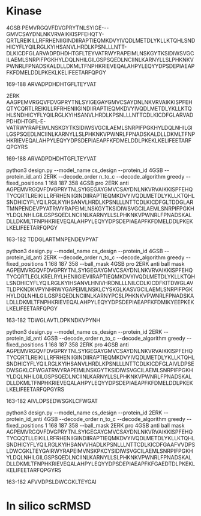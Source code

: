 # Kinase

4GSB
PEMVRGQVFDVGPRYTNLSYIGE---GMVCSAYDNLNKVRVAIKKISPFEHQTY-QRTLREIKILLRFRHENIIGINDIIRAPTIEQMKDVYIVQDLMETDLYKLLKTQHLSNDHICYFLYQILRGLKYIHSANVLHRDLKPSNLLLNTT-DLKICDFGLARVADPDHDHTGFLTEYVATRWYRAPEIMLNSKGYTKSIDIWSVGCILAEMLSNRPIFPGKHYLDQLNHILGILGSPSQEDLNCIINLKARNYLLSLPHKNKVPWNRLFPNADSKALDLLDKMLTFNPHKRIEVEQALAHPYLEQYYDPSDEPIAEAPFKFDMELDDLPKEKLKELIFEETARFQPGY

169-188
ARVADPDHDHTGFLTEYVAT

2ERK
AAGPEMVRGQVFDVGPRYTNLSYIGEGAYGMVCSAYDNLNKVRVAIKKISPFEHQTYCQRTLREIKILLRFRHENIIGINDIIRAPTIEQMKDVYIVQDLMETDLYKLLKTQHLSNDHICYFLYQILRGLKYIHSANVLHRDLKPSNLLLNTTCDLKICDFGLARVADPDHDHTGFL-E-VATRWYRAPEIMLNSKGYTKSIDIWSVGCILAEMLSNRPIFPGKHYLDQLNHILGILGSPSQEDLNCIINLKARNYLLSLPHKNKVPWNRLFPNADSKALDLLDKMLTFNPHKRIEVEQALAHPYLEQYYDPSDEPIAEAPFKFDMELDDLPKEKLKELIFEETARFQPGYRS

169-188
ARVADPDHDHTGFLTEYVAT

python3 design.py --model_name cs_design --protein_id 4GSB --protein_id_anti 2ERK --decode_order n_to_c --decode_algorithm greedy --fixed_positions 1 168 187 358
4GSB pro 2ERK anti
AGPEMVRGQVFDVGPRYTNLSYIGEGAYGMVCSAYDNLNKVRVAIKKISPFEHQTYCQRTLREIKILLRFRHENIIGINDIIRAPTIEQMKDVYIVQDLMETDLYKLLKTQHLSNDHICYFLYQILRGLKYIHSANVLHRDLKPSNLLLNTTCDLKICDFGLTDDGLARTMNPENDEVPYATRWYRAPEIMLNSKGYTKSIDIWSVGCILAEMLSNRPIFPGKHYLDQLNHILGILGSPSQEDLNCIINLKARNYLLSLPHKNKVPWNRLFPNADSKALDLLDKMLTFNPHKRIEVEQALAHPYLEQYYDPSDEPIAEAPFKFDMELDDLPKEKLKELIFEETARFQPGY

163-182
TDDGLARTMNPENDEVPYAT

python3 design.py --model_name cs_design --protein_id 4GSB --protein_id_anti 2ERK --decode_order n_to_c --decode_algorithm greedy --fixed_positions 1 168 187 358 --ball_mask
4GSB pro 2ERK anti ball mask
AGPEMVRGQVFDVGPRYTNLSYIGEGAYGMVCSAYDNLNKVRVAIKKISPFEHQTYCQRTLEGLKRELRYLHENIIGIEVIIRAPTIEQMKDVYIVQDLMETDLYKLLKTQHLSNDHICYFLYQILRGLKYIHSANVLHNIVHRDNLLLNILCDLKICDFKITDWGLAVTLDPKNDKVPYNHRWYGAPEIMLNSKLCYSKGLKASVGCILAEMLSNRPIFPGKHYLDQLNHILGILGSPSQEDLNCIINLKARNYPCSLPHKNKVPWNRLFPNADSKALDLLDKMLTFNPHKRIEVEQALAHPYLEQYYDPSDEPIAEAPFKFDMIKYEEPKEKLKELIFEETARFQPGY

163-182
TDWGLAVTLDPKNDKVPYNH

python3 design.py --model_name cs_design --protein_id 2ERK --protein_id_anti 4GSB --decode_order n_to_c --decode_algorithm greedy --fixed_positions 1 168 187 358
2ERK pro 4GSB anti
AGPEMVRGQVFDVGPRYTNLSYIGEGAYGMVCSAYDNLNKVRVAIKKISPFEHQTYCQRTLREIKILLRFRHENIIGINDIIRAPTIEQMKDVYIVQDLMETDLYKLLKTQHLSNDHICYFLYQILRGLKYIHSANVLHRDLKPSNLLLNTTCDLKICDFGLAIVLDPSEDWSGKLCFWGATRWYRAPEIMLNSKGYTKSIDIWSVGCILAEMLSNRPIFPGKHYLDQLNHILGILGSPSQEDLNCIINLKARNYLLSLPHKNKVPWNRLFPNADSKALDLLDKMLTFNPHKRIEVEQALAHPYLEQYYDPSDEPIAEAPFKFDMELDDLPKEKLKELIFEETARFQPGYRS

163-182
AIVLDPSEDWSGKLCFWGAT

python3 design.py --model_name cs_design --protein_id 2ERK --protein_id_anti 4GSB --decode_order n_to_c --decode_algorithm greedy --fixed_positions 1 168 187 358 --ball_mask
2ERK pro 4GSB anti ball mask
AGPEMVRGQVFDVGPRYTNLSYIGEGAYGMVCSAYDNLNKVRVAIKKISPFEHQTYCQQTLLEIKILLRFRHENIIGINDIIRAPTIEQMKDVYIVQDLMETDLYKLLKTQHLSNDHICYFLYQILRGLKYIHSANVVHADLKPSNLLLNTTCDLKICDFGAAFVVDPSLDWCGKLTEYGAIRWYRAPEIMVNSKPKCYSIDIWSVGCILAEMLSNRPIFPGKHYLDQLNHILGILGSPSQEDLNCIINLKARNYLLSLPHKNKVPWNRLFPNADSKALDLLDKMLTFNPHKRIEVEQALAHPYLEQYYDPSDEPIAEAPFKFGAEDTDLPKEKLKELIFEETARFQPGYRS

163-182
AFVVDPSLDWCGKLTEYGAI

# In silico scRMSD
